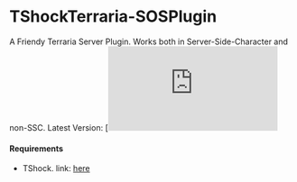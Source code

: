 # TShockTerraria-SOSPlugin
A Friendy Terraria Server Plugin. Works both in Server-Side-Character and non-SSC.
Latest Version: [![Build 1.0 Status](https://github.com/JonasT4n/TShockTerraria-SOSPlugin/releases/download/1.0/SOSPlugin.dll)

#### Requirements
- TShock. link: [here](https://github.com/Pryaxis/TShock/releases)
